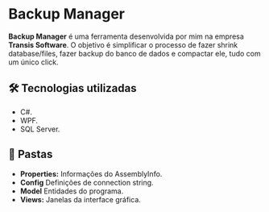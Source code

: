 # Backup Manager

**Backup Manager** é uma ferramenta desenvolvida por mim na empresa **Transis Software**.
O objetivo é simplificar o processo de fazer shrink database/files, fazer backup do banco de dados e compactar ele, tudo com um único click.

## 🛠️ Tecnologias utilizadas
- C#.
- WPF.
- SQL Server.

## 📁 Pastas
- **Properties:** Informações do AssemblyInfo.
- **Config** Definições de connection string.
- **Model** Entidades do programa.
- **Views:** Janelas da interface gráfica.
